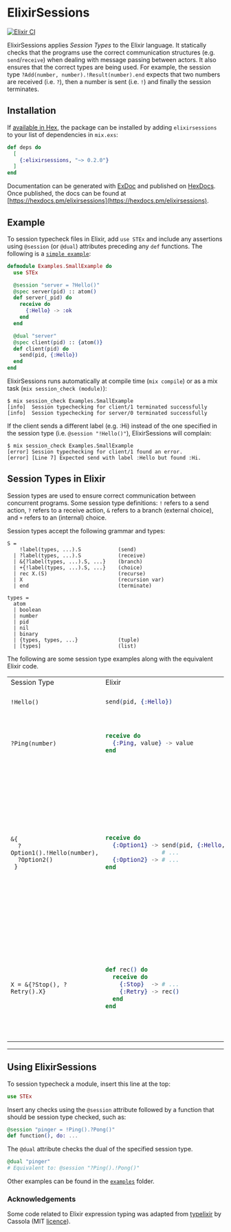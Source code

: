 # ElixirSessions

[![Elixir CI](https://github.com/gertab/ElixirSessions/actions/workflows/elixir.yml/badge.svg)](https://github.com/gertab/ElixirSessions/actions/workflows/elixir.yml)

ElixirSessions applies *Session Types* to the Elixir language. It statically checks that the programs use the correct communication structures (e.g. `send`/`receive`) when dealing with message passing between actors. It also ensures that the correct types are being used. For example, the session type `?Add(number, number).!Result(number).end` expects that two numbers are received (i.e. `?`), then a number is sent (i.e. `!`) and finally the session terminates.

## Installation

If [available in Hex](https://hex.pm/docs/publish), the package can be installed
by adding `elixirsessions` to your list of dependencies in `mix.exs`:

```elixir
def deps do
  [
    {:elixirsessions, "~> 0.2.0"}
  ]
end
```
<!-- 
```elixir
def deps do
  [
    {:dep_from_git, git: "https://github.com/gertab/STEx.git"}
  ]
end
```

{:dep_from_git, git: "https://github.com/gertab/STEx.git", tag: "0.1.0"}
-->

Documentation can be generated with [ExDoc](https://github.com/elixir-lang/ex_doc)
and published on [HexDocs](https://hexdocs.pm). Once published, the docs can
be found at [https://hexdocs.pm/elixirsessions](https://hexdocs.pm/elixirsessions).


## Example

To session typecheck files in Elixir, add `use STEx` and include any assertions using `@session` (or `@dual`) attributes preceding any `def` functions. The following is a [`simple example`](/lib/elixirsessions/examples/small_example.ex):
<!-- The `@spec` directives are needed to ensure type correctness for the parameters. -->

```elixir
defmodule Examples.SmallExample do
  use STEx

  @session "server = ?Hello()"
  @spec server(pid) :: atom()
  def server(_pid) do
    receive do
      {:Hello} -> :ok
    end
  end

  @dual "server"
  @spec client(pid) :: {atom()}
  def client(pid) do
    send(pid, {:Hello})
  end
end
```

ElixirSessions runs automatically at compile time (`mix compile`) or as a mix task (`mix session_check (module)`):
```text
$ mix session_check Examples.SmallExample
[info]  Session typechecking for client/1 terminated successfully
[info]  Session typechecking for server/0 terminated successfully
```

If the client sends a different label (e.g. :Hi) instead of the one specified in the session type (i.e. `@session "!Hello()"`), ElixirSessions will complain:

```text
$ mix session_check Examples.SmallExample
[error] Session typechecking for client/1 found an error. 
[error] [Line 7] Expected send with label :Hello but found :Hi.
```

## Session Types in Elixir

Session types are used to ensure correct communication between concurrent programs. 
Some session type definitions: `!` refers to a send action, `?` refers to a receive action, `&` refers to a branch (external choice), and `+` refers to an (internal) choice.

Session types accept the following grammar and types:

```text
S =
    !label(types, ...).S            (send)
  | ?label(types, ...).S            (receive)
  | &{?label(types, ...).S, ...}    (branch)
  | +{!label(types, ...).S, ...}    (choice)
  | rec X.(S)                       (recurse)
  | X                               (recursion var)
  | end                             (terminate)

types =
  atom
  | boolean
  | number
  | pid
  | nil
  | binary
  | {types, types, ...}             (tuple)
  | [types]                         (list)
```

The following are some session type examples along with the equivalent Elixir code. 

<table>
<tr>
<td> Session Type </td> <td> Elixir </td> <td> Description </td>
</tr>
<tr>
<td> 

`!Hello()` 
</td>
<td>

```elixir
send(pid, {:Hello})
```
</td>
<td>
Send one label <code>:Hello</code>.
</td>
</tr>
<tr>
<td> 

`?Ping(number)` 
</td>
<td>

```elixir
receive do
  {:Ping, value} -> value
end
```
</td>
<td>
Receive a label <code>:Ping</code> with a value of type <code>number</code>.
</td>
</tr>
<tr>
<td> 

```
&{ 
  ?Option1().!Hello(number), 
  ?Option2()
 }
```

</td>
<td>

```elixir
receive do
  {:Option1} -> send(pid, {:Hello, 55})
                # ...
  {:Option2} -> # ...
end
```
</td>
<td>
The process can receive either <code>{:Option1}</code> or <code>{:Option2}</code>. 
If the process receives the former, then it has to send <code>{:Hello}</code>. 
If it receives <code>{:Option2}</code>, then it terminates.
</td>
</tr>
<tr>
<td> 

```X = &{?Stop(), ?Retry().X}```

</td>
<td>

```elixir
def rec() do
  receive do
    {:Stop}  -> # ...
    {:Retry} -> rec()
  end 
end
```
</td>
<td>
If the process receives <code>{:Stop}</code>, then it terminates. 
If it receives <code>{:Retry}</code> it recurses back to the beginning.
</td>
</tr>
</table>
<!-- !Hello().end = Hello() -->

----------

## Using ElixirSessions

To session typecheck a module, insert this line at the top:
```elixir
use STEx
```

Insert any checks using the `@session` attribute followed by a function that should be session type checked, such as:
```elixir
@session "pinger = !Ping().?Pong()"
def function(), do: ...
```

The `@dual` attribute checks the dual of the specified session type.
```elixir
@dual "pinger"
# Equivalent to: @session "?Ping().!Pong()"
```

<!-- In the case of multiple function definitions with the name name and arity (e.g. for pattern matching), define only one session type for all functions. -->

Other examples can be found in the [`examples`](/lib/elixirsessions/examples) folder.
<!-- 
### Features

ElixirSessions implements several features that allow for _session type_ manipulation.
Some of these are shown below, which include: 
 - session type parsing ([`lib/elixirsessions/parser/parser.ex`](/lib/elixirsessions/parser/parser.ex)),
 - session type comparison (e.g. equality) and manipulation (e.g. duality). -->

### Acknowledgements

Some code related to Elixir expression typing was adapted from [typelixir](https://github.com/Typelixir/typelixir) by Cassola (MIT [licence](ACK)).
